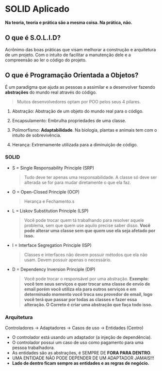 # SOLID Aplicado

**Na teoria, teoria e prática são a mesma coisa. Na prática, não.**

## O que é S.O.L.I.D?

Acrônimo das boas práticas que visam melhorar a construção e arquitetura de um projeto. Com o intuito de facilitar a manutenção dele e a compreensão ao ler o código do projeto.

## O que é Programação Orientada a Objetos?

É um paradigma que ajuda as pessoas a assimilar e a desenvolver fazendo **abstrações** do mundo real através do código.

> Muitos desenvolvedores optam por POO pelos seus 4 pilares.

1. Abstração: Abstração de um objeto do mundo real para o código.

2. Encapsulamento: Embrulha propriedades de uma classe.

3. Polimorfismo: **Adaptabilidade**. Na biologia, plantas e animais tem com o intuito de sobrevivência.

4. Herança: Extremamente utilizada para a diminuição de código.

### SOLID

- S = Single Responsability Principle (SRP)

  > Tudo deve ter apenas uma responsabilidade. A classe só deve ser alterada se for para mudar diretamente o que ela faz.

- O = Open-Closed Principle (OCP)

  > Herança e Fechamento.s

- L = Liskov Substitution Principle (LSP)

  > Você pode trocar quem tá trabalhando para resolver aquele problema, sem que quem use aquilo precise saber disso. **Você pode alterar uma classe sem que quem use ela seja afetado por isso.**

- I = Interface Segregation Principle (ISP)

  > Classes e interfaces não devem possuir métodos que ela não usam. Devem possuir apenas o necessário.

- D = Dependency Inversion Principle (DIP)

  > Você pode trocar o responsável por uma abstração. **Exemplo: você tem seus serviços e quer trocar uma classe de envio de email porém você utiliza ela para outros serviços e em determinado momento você troca seu provedor de email, logo você terá que passar por todas as classes e fazer essa alteração. O Correto é criar uma abstração que faça todo isso.**

### Arquitetura

Controladores -> Adaptadores -> Casos de uso -> Entidades (Centro)

- O controlador está usando um adaptador (a injeção de dependência).
- O controlador possui um caso de uso como pagamento para uma pessoa trabalhadora.
- As entidades são as abstrações, é SEMPRE DE **FORA PARA DENTRO**.
- UMA ENTIDADE NÃO PODE DEPENDER DE UM ADAPTADOR JAMAIS!!!
- **Lado de dentro ficam sempre as entidades e as regras de negócio.**
